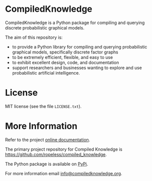 CompiledKnowledge
=================

CompiledKnowledge is a Python package for compiling and querying discrete probabilistic graphical models.

The aim of this repository is:
  - to provide a Python library for compiling and querying
    probabilistic graphical models, specifically discrete factor graphs
  - to be extremely efficient, flexible, and easy to use
  - to exhibit excellent design, code, and documentation
  - support researchers and businesses wanting to explore and use 
    probabilistic artificial intelligence.

License
=======

MIT license (see the file `LICENSE.txt`).


More Information
================

Refer to the project [online documentation](https://compiled-knowledge.readthedocs.io/).

The primary project repository for Compiled Knowledge is https://github.com/ropeless/compiled_knowledge. 

The Python package is available on [PyPi](https://pypi.org/project/compiled-knowledge/).

For more information email [info@compiledknowledge.org](mailto:info@compiledknowledge.org).
